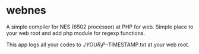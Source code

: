 # webnes

A simple compiler for NES (6502 processor) at PHP for web. Simple place to your web root and add php module for regexp functions.

This app logs all your codes to ./$YOUR_IP-$TIMESTAMP.txt at your web root.
